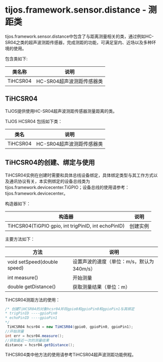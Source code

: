 # tijos.framework.sensor.distance - 测距类

tijos.framework.sensor.distance中包含了与距离测量相关的类，通过例如HC-SR04之类的超声波测距传感器，完成测距的功能，可满足室内、近场以及多种环境的使用。

包含类如下:

| 类名称      | 说明               |
| -------- | ---------------- |
| TiHCSR04 | HC-SR04超声波测距传感器类 |



## TiHCSR04

TiJOS提供使用HC-SR04超声波测距传感器测量距离的类。

TiJOS HCSR04 包括如下类：

| 类名       | 说明               |
| -------- | ---------------- |
| TiHCSR04 | HC-SR04超声波测距传感器类 |



## TiHCSR04的创建、绑定与使用

TiHCSR04实例在创建时需要和具体总线设备绑定，具体绑定类型与其工作方式以及通讯协议有关，本实例绑定的设备总线类为 tijos.framework.devicecenter.TiGPIO；设备总线的使用请参考：tijos.framework.devicecenter。



构造器如下：

| 构造器                                      | 说明   |
| ---------------------------------------- | ---- |
| TiHCSR04(TiGPIO gpio, int trigPinID, int echoPinID) | 创建实例 |



主要方法如下：

| 方法                          | 说明                        |
| --------------------------- | ------------------------- |
| void setSpeed(double speed) | 设置声波的速度（单位：m/s，默认为340m/s） |
| int measure()               | 开始测量                      |
| double getDistance()        | 获取测量结果（单位：m）              |

TiHCSR04测距方法的使用：

```java
/* 创建TiHCSR04的对象hcsr04并将gpio0和gpioPin0和gpioPin1与其绑定
* trigPinID ----gpioPin0
* echoPinID ----gpioPin1
*/	
 TiHCSR04 hcsr04 = new TiHCSR04(gpio0, gpioPin0, gpioPin1);
//开始测量
int err = hcsr04.measure();
//获取最近一次的测量结果
distance = hcsr04.getDistance();
```

TiHCSR04类中他方法的使用请参考TiHCSR04超声波测距功能例程。